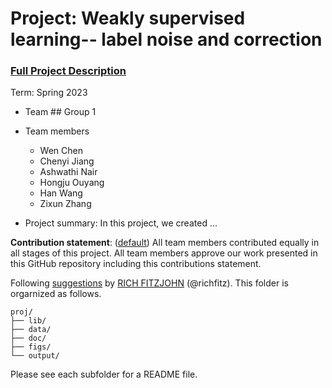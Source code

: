 # Project: Weakly supervised learning-- label noise and correction


### [Full Project Description](doc/project3_desc.md)

Term: Spring 2023

+ Team ## Group 1
+ Team members
	+ Wen Chen
	+ Chenyi Jiang
	+ Ashwathi Nair
	+ Hongju Ouyang
	+ Han Wang
	+ Zixun Zhang

+ Project summary: In this project, we created ...
	

**Contribution statement**: ([default](doc/a_note_on_contributions.md)) All team members contributed equally in all stages of this project. All team members approve our work presented in this GitHub repository including this contributions statement. 

Following [suggestions](http://nicercode.github.io/blog/2013-04-05-projects/) by [RICH FITZJOHN](http://nicercode.github.io/about/#Team) (@richfitz). This folder is orgarnized as follows.

```
proj/
├── lib/
├── data/
├── doc/
├── figs/
└── output/
```

Please see each subfolder for a README file.
